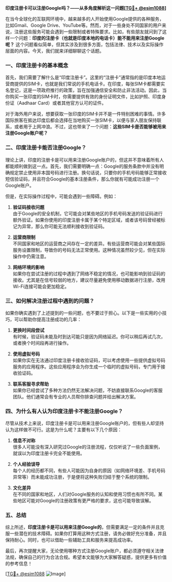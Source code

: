 **印度注册卡可以注册Google吗？——从多角度解析这一问题[[TG💪+ @esim1088](https://t.me/s/esim1088)]**

在当今全球化的互联网环境中，越来越多的人开始使用Google提供的各种服务，比如Gmail、Google Drive、YouTube等。然而，对于一些身处不同国家的用户来说，注册这些服务可能会遇到一些限制或者特殊要求。比如，有些朋友就问到了这样一个问题：**印度的注册卡（也就是印度本地的电话卡）能不能用来注册Google呢？** 这个问题看似简单，但其实涉及到很多方面，包括法律、技术以及实际操作层面的内容。今天，我们就来详细聊聊这个话题。

### 一、印度注册卡的基本概念

首先，我们需要了解什么是“印度注册卡”。这里的“注册卡”通常指的是印度本地运营商提供的SIM卡，也就是我们常说的手机电话卡。在印度，每张SIM卡都需要实名登记，这是一项政府推行的政策，旨在加强通信安全和防止非法活动。因此，当你购买一张印度的SIM卡时，你需要提供有效的身份证明文件，比如护照、印度身份证（Aadhaar Card）或者其他官方认可的证件。

对于海外用户来说，想要获取一张印度的SIM卡并不是一件特别困难的事情。许多国际旅客在抵达印度后都会选择在当地购买一张SIM卡，以便与家人朋友保持联系，或者用于上网冲浪。不过，这也带来了一个问题：**这些SIM卡是否能够被用来注册Google账户呢？**

### 二、印度注册卡能否注册Google？

理论上讲，印度的注册卡是可以用来注册Google账户的，但这并不意味着所有人都能顺利做到这一点。首先，我们需要明确一点：Google的服务条款中并没有明确规定禁止使用非本国号码进行注册。换句话说，只要你的手机号码能够正常接收短信验证码，并且符合Google的基本注册条件，那么你就有可能成功注册一个Google账户。

但是，在实际操作过程中，可能会遇到一些障碍。例如：

1. **验证码接收问题**  
   由于Google的安全机制，它可能会对某些地区的手机号码发送的验证码进行额外验证。如果你使用的印度注册卡属于某个特定区域，或者该号码曾经被标记为异常，那么你可能无法顺利接收到验证码。

2. **运营商限制**  
   不同国家和地区的运营商之间存在一定的差异。有些运营商可能会对某些国际服务设置限制，导致你的号码无法正常使用。这种情况虽然较少见，但在实际操作中仍需注意。

3. **网络环境的影响**  
   如果你在尝试注册的过程中遇到了网络不稳定的情况，也可能影响到验证码的接收。尤其是在信号较弱的地方，建议尽量避免使用移动数据进行注册，改用Wi-Fi连接可能会更加稳定。

### 三、如何解决注册过程中遇到的问题？

如果你确实遇到了上述提到的一些问题，也不要过于担心。以下是一些实用的小技巧，可以帮助你提高注册成功的几率：

1. **更换时间段尝试**  
   有时候，验证码未能及时到达可能只是因为网络延迟。你可以稍后再试几次，或者换个时间段再进行操作。

2. **使用虚拟号码**  
   如果你实在无法通过印度注册卡接收验证码，可以考虑使用一些提供虚拟号码服务的应用程序。这些应用程序会为你生成一个临时的虚拟号码，专门用于接收验证码。

3. **联系客服寻求帮助**  
   如果你已经尝试了多种方法仍然无法解决问题，不妨直接联系Google的客服团队。他们通常会有专业的人员帮你排查问题并给出解决方案。

### 四、为什么有人认为印度注册卡不能注册Google？

尽管从技术上来说，印度注册卡是可以用来注册Google账户的，但有些人却坚持认为这样做不可行。这是为什么呢？主要有以下几个原因：

1. **信息不对称**  
   很多人可能没有深入研究过Google的注册流程，仅仅听说了一些负面案例，就误以为印度注册卡完全不能使用。

2. **个人经验误导**  
   每个人的经历都不同，有些人可能因为自身的原因（如网络环境差、手机号码异常等）而未能成功注册，于是便将这种失败归结于整个系统的限制。

3. **文化差异**  
   在不同的国家和地区，人们对Google服务的认知和使用习惯也有所不同。某些地区可能对Google的注册政策有更严格的要求，这也可能导致误解。

### 五、总结

综上所述，**印度注册卡是可以用来注册Google的**，但需要满足一定的条件并且克服一些潜在的技术障碍。如果你打算用这种方式注册，请务必做好充分准备，并且保持耐心。同时，也可以借助一些辅助工具和服务来提高成功率。

最后，再次提醒大家，无论使用哪种方式注册Google账户，都必须遵守相关法律法规，确保自己的行为合法合规。希望本文能够为大家解答疑惑，提供更多有价值的参考信息！

[[TG💪+ @esim1088](https://t.me/s/esim1088) ![Image](https://i.postimg.cc/4NQfJmqS/Snipaste-2025-05-13-00-14-12.png)]
